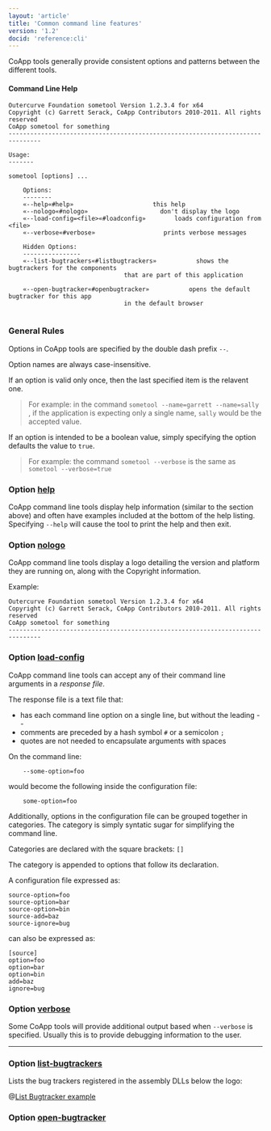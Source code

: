 ```yaml
---
layout: 'article'
title: 'Common command line features' 
version: '1.2'
docid: 'reference:cli'
---
```


CoApp tools generally provide consistent options and patterns between the different tools.


#### Command Line Help

``` text
Outercurve Foundation sometool Version 1.2.3.4 for x64
Copyright (c) Garrett Serack, CoApp Contributors 2010-2011. All rights reserved
CoApp sometool for something
-------------------------------------------------------------------------------

Usage:
-------

sometool [options] ...

    Options:
    --------
    «--help«#help»                      this help 
    «--nologo«#nologo»                    don't display the logo
    «--load-config=<file>«#loadconfig»        loads configuration from <file>
    «--verbose«#verbose»                   prints verbose messages

    Hidden Options:
    ----------------
    «--list-bugtrackers«#listbugtrackers»           shows the bugtrackers for the components
                                that are part of this application
            
    «--open-bugtracker«#openbugtracker»           opens the default bugtracker for this app
                                in the default browser
    

```

### General Rules
Options in CoApp tools are specified by the double dash prefix `--`.

Option names are always case-insensitive. 

If an option is valid only once, then the last specified item is the relavent one. 

> For example: in the command `sometool --name=garrett --name=sally` , if the application is expecting only a single name, `sally` would be the accepted value.

If an option is intended to be a boolean value, simply specifying the option defaults the value to `true`. 

> For example: the command `sometool --verbose`  is the same as `sometool --verbose=true`




### Option [help](!help) 

CoApp command line tools display help information (similar to the section above) and often have examples included at the bottom of the help listing.
Specifying `--help` will cause the tool to print the help and then exit.

### Option [nologo](!nologo) 
CoApp command line tools display a logo detailing the version and platform they are running on, along with the Copyright information.

Example:

``` text
Outercurve Foundation sometool Version 1.2.3.4 for x64
Copyright (c) Garrett Serack, CoApp Contributors 2010-2011. All rights reserved
CoApp sometool for something
-------------------------------------------------------------------------------
```


### Option [load-config](!loadconfig) 
CoApp command line tools can accept any of their command line arguments in a *response file*.

The response file is a text file that:
- has each command line option on a single line, but without the leading --
- comments are preceded by a hash symbol `#` or a semicolon `;`
- quotes are not needed to encapsulate arguments with spaces


On the command line:

`    --some-option=foo`

would become the following inside the configuration file: 

`    some-option=foo`

Additionally, options in the configuration file can be grouped together in categories. The category is simply syntatic sugar for simplifying the command line.

Categories are declared with the square brackets: `[]`

The category is appended to options that follow its declaration.

A configuration file expressed as:

``` text
source-option=foo
source-option=bar
source-option=bin
source-add=baz
source-ignore=bug
```

can also be expressed as:

``` text
[source]
option=foo
option=bar
option=bin
add=baz
ignore=bug
```

### Option [verbose](!verbose) 

Some CoApp tools will provide additional output based when `--verbose` is specified. Usually this is to provide debugging information to the user.

<hr>

### Option [list-bugtrackers](!listbugtrackers)

Lists the bug trackers registered in the assembly DLLs below the logo:

@[List Bugtracker example](/images/tutorials/cli-1.png)

### Option [open-bugtracker](!openbugtracker)